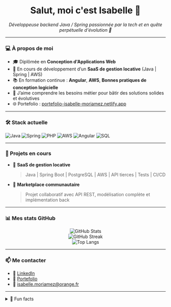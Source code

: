 <h1 align="center">Salut, moi c'est Isabelle 👋</h1>

<p align="center">
  <em>Développeuse backend Java / Spring passionnée par la tech et en quête perpétuelle d'évolution 🚀</em>
</p>

---

### 💻 À propos de moi

- 🎓 Diplômée en **Conception d'Applications Web**
- 🚧 En cours de développement d’un **SaaS de gestion locative** (Java | Spring | AWS)
- 📚 En formation continue : **Angular**, **AWS**, **Bonnes pratiques de conception logicielle**
- 🧠 J’aime comprendre les besoins métier pour bâtir des solutions solides et évolutives
- 🌐 Portefolio : [portefolio-isabelle-moriamez.netlify.app](https://portefolio-isabelle-moriamez.netlify.app)

---

### 🛠️ Stack actuelle

![Java](https://img.shields.io/badge/Java-ED8B00?style=for-the-badge&logo=java&logoColor=white)
![Spring](https://img.shields.io/badge/Spring-6DB33F?style=for-the-badge&logo=spring&logoColor=white)
![PHP](https://img.shields.io/badge/PHP-777BB4?style=for-the-badge&logo=php&logoColor=white)
![AWS](https://img.shields.io/badge/AWS-FF9900?style=for-the-badge&logo=amazonaws&logoColor=white)
![Angular](https://img.shields.io/badge/Angular-DD0031?style=for-the-badge&logo=angular&logoColor=white)
![SQL](https://img.shields.io/badge/SQL-003B57?style=for-the-badge&logo=postgresql&logoColor=white)

---

### 🔭 Projets en cours

- 💼 **SaaS de gestion locative**  
  > Java | Spring Boot | PostgreSQL | AWS | API tierces | Tests | CI/CD

- 🛒 **Marketplace communautaire**  
  > Projet collaboratif avec API REST, modélisation complète et implémentation back

---

### 📊 Mes stats GitHub

<p align="center">
  <img src="https://github-readme-stats.vercel.app/api?username=Lisadev84&show_icons=true&theme=radical" alt="GitHub Stats" />
  <br />
  <img src="https://github-readme-streak-stats.herokuapp.com?user=Lisadev84&theme=radical" alt="GitHub Streak" />
  <br />
  <img src="https://github-readme-stats.vercel.app/api/top-langs/?username=Lisadev84&layout=compact&theme=radical" alt="Top Langs" />
</p>

---

### 📫 Me contacter

- 💼 [LinkedIn](https://www.linkedin.com/in/isabelle-moriamez)
- 🧭 [Portefolio](https://portefolio-isabelle-moriamez.netlify.app)
- 📧 isabelle.moriamez@orange.fr

---

<details>
  <summary>🎯 Fun facts</summary>
  <ul>
    <li>👣 J'adore partir en randonnée et me perdre dans la nature</li>
    <li>📖 Fan de fantasy à mes heures perdues</li>
    <li>🌳 Je fais aussi de la généalogie quand je ne code pas</li>
  </ul>
</details>
